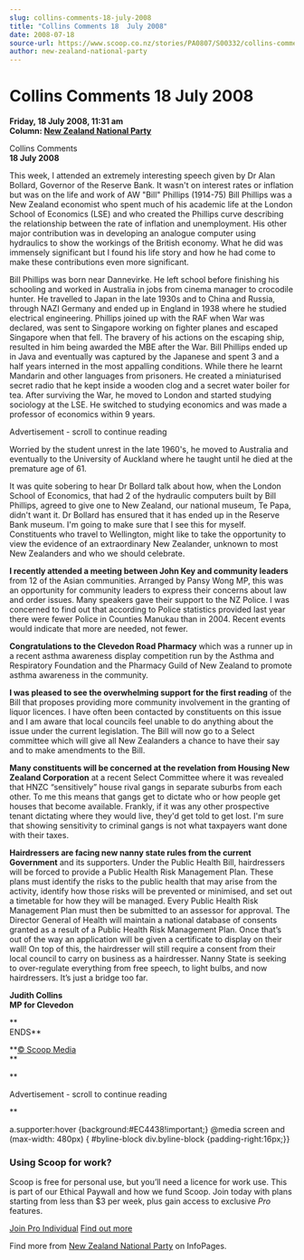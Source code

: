 ```yaml
---
slug: collins-comments-18-july-2008
title: "Collins Comments 18  July 2008"
date: 2008-07-18
source-url: https://www.scoop.co.nz/stories/PA0807/S00332/collins-comments-18-july-2008.htm
author: new-zealand-national-party
---
```

Collins Comments 18 July 2008
=============================

**Friday, 18 July 2008, 11:31 am**  
**Column: [New Zealand National Party](https://info.scoop.co.nz/New_Zealand_National_Party)**

Collins Comments  
**18 July 2008**

This week, I attended an extremely interesting speech given by Dr Alan Bollard, Governor of the Reserve Bank. It wasn't on interest rates or inflation but was on the life and work of AW "Bill" Phillips (1914-75) Bill Phillips was a New Zealand economist who spent much of his academic life at the London School of Economics (LSE) and who created the Phillips curve describing the relationship between the rate of inflation and unemployment. His other major contribution was in developing an analogue computer using hydraulics to show the workings of the British economy. What he did was immensely significant but I found his life story and how he had come to make these contributions even more significant.

Bill Phillips was born near Dannevirke. He left school before finishing his schooling and worked in Australia in jobs from cinema manager to crocodile hunter. He travelled to Japan in the late 1930s and to China and Russia, through NAZI Germany and ended up in England in 1938 where he studied electrical engineering. Phillips joined up with the RAF when War was declared, was sent to Singapore working on fighter planes and escaped Singapore when that fell. The bravery of his actions on the escaping ship, resulted in him being awarded the MBE after the War. Bill Phillips ended up in Java and eventually was captured by the Japanese and spent 3 and a half years interned in the most appalling conditions. While there he learnt Mandarin and other languages from prisoners. He created a miniaturised secret radio that he kept inside a wooden clog and a secret water boiler for tea. After surviving the War, he moved to London and started studying sociology at the LSE. He switched to studying economics and was made a professor of economics within 9 years.

Advertisement - scroll to continue reading





Worried by the student unrest in the late 1960's, he moved to Australia and eventually to the University of Auckland where he taught until he died at the premature age of 61.

It was quite sobering to hear Dr Bollard talk about how, when the London School of Economics, that had 2 of the hydraulic computers built by Bill Phillips, agreed to give one to New Zealand, our national museum, Te Papa, didn't want it. Dr Bollard has ensured that it has ended up in the Reserve Bank museum. I'm going to make sure that I see this for myself. Constituents who travel to Wellington, might like to take the opportunity to view the evidence of an extraordinary New Zealander, unknown to most New Zealanders and who we should celebrate.

**I recently attended a meeting between John Key and community leaders** from 12 of the Asian communities. Arranged by Pansy Wong MP, this was an opportunity for community leaders to express their concerns about law and order issues. Many speakers gave their support to the NZ Police. I was concerned to find out that according to Police statistics provided last year there were fewer Police in Counties Manukau than in 2004. Recent events would indicate that more are needed, not fewer.

**Congratulations to the Clevedon Road Pharmacy** which was a runner up in a recent asthma awareness display competition run by the Asthma and Respiratory Foundation and the Pharmacy Guild of New Zealand to promote asthma awareness in the community.

**I was pleased to see the overwhelming support for the first reading** of the Bill that proposes providing more community involvement in the granting of liquor licences. I have often been contacted by constituents on this issue and I am aware that local councils feel unable to do anything about the issue under the current legislation. The Bill will now go to a Select committee which will give all New Zealanders a chance to have their say and to make amendments to the Bill.

**Many constituents will be concerned at the revelation from Housing New Zealand Corporation** at a recent Select Committee where it was revealed that HNZC “sensitively” house rival gangs in separate suburbs from each other. To me this means that gangs get to dictate who or how people get houses that become available. Frankly, if it was any other prospective tenant dictating where they would live, they'd get told to get lost. I'm sure that showing sensitivity to criminal gangs is not what taxpayers want done with their taxes.

**Hairdressers are facing new nanny state rules from the current Government** and its supporters. Under the Public Health Bill, hairdressers will be forced to provide a Public Health Risk Management Plan. These plans must identify the risks to the public health that may arise from the activity, identify how those risks will be prevented or minimised, and set out a timetable for how they will be managed. Every Public Health Risk Management Plan must then be submitted to an assessor for approval. The Director General of Health will maintain a national database of consents granted as a result of a Public Health Risk Management Plan. Once that’s out of the way an application will be given a certificate to display on their wall! On top of this, the hairdresser will still require a consent from their local council to carry on business as a hairdresser. Nanny State is seeking to over-regulate everything from free speech, to light bulbs, and now hairdressers. It’s just a bridge too far.

**Judith Collins  
MP for Clevedon**

**  
ENDS**

**[© Scoop Media](http://www.scoop.co.nz/about/terms.html)  
**

**

Advertisement - scroll to continue reading



**

a.supporter:hover {background:#EC4438!important;} @media screen and (max-width: 480px) { #byline-block div.byline-block {padding-right:16px;}}

### Using Scoop for work?

Scoop is free for personal use, but you’ll need a licence for work use. This is part of our Ethical Paywall and how we fund Scoop. Join today with plans starting from less than $3 per week, plus gain access to exclusive _Pro_ features.  
  
[Join Pro Individual](https://pro.scoop.co.nz/Individual/?from=ProIn24) [Find out more](https://pro.scoop.co.nz/using-scoop-for-work/?from=ProIn24)

Find more from [New Zealand National Party](https://info.scoop.co.nz/New_Zealand_National_Party) on InfoPages.